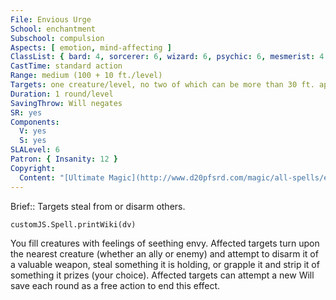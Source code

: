 ```yaml
---
File: Envious Urge
School: enchantment
Subschool: compulsion
Aspects: [ emotion, mind-affecting ]
ClassList: { bard: 4, sorcerer: 6, wizard: 6, psychic: 6, mesmerist: 4 }
CastTime: standard action
Range: medium (100 + 10 ft./level)
Targets: one creature/level, no two of which can be more than 30 ft. apart
Duration: 1 round/level
SavingThrow: Will negates
SR: yes
Components:
  V: yes
  S: yes
SLALevel: 6
Patron: { Insanity: 12 }
Copyright:
  Content: "[Ultimate Magic](http://www.d20pfsrd.com/magic/all-spells/e/envious-urge)"
---
```

Brief:: Targets steal from or disarm others.

```dataviewjs
customJS.Spell.printWiki(dv)
```

You fill creatures with feelings of seething envy. Affected targets turn upon the nearest creature (whether an ally or enemy) and attempt to disarm it of a valuable weapon, steal something it is holding, or grapple it and strip it of something it prizes (your choice). Affected targets can attempt a new Will save each round as a free action to end this effect.

